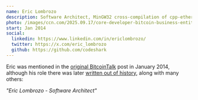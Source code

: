 ```yaml
---
name: Eric Lombrozo
description: Software Architect, MinGW32 cross-compilation of cpp-ethereum
photo: /images/ccn.com/2025.09.17/core-developer-bitcoin-business-entitled/eric-lombrozo.jpg
start: Jan 2014
social:
  linkedin: https://www.linkedin.com/in/ericlombrozo/
  twitter: https://x.com/eric_lombrozo
  github: https://github.com/codeshark
---
```


Eric was mentioned in the [original BitcoinTalk](https://web.archive.org/web/20140208053651/https://bitcointalk.org/index.php?topic=428589.0) post in January 2014, although his role there was later [written out of history](https://bitcointalk.org/index.php?topic=428589.0), along with many others:

*"Eric Lombrozo - Software Architect"*
